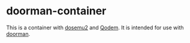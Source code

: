 # doorman-container

This is a container with [dosemu2](https://github.com/dosemu2/dosemu2) and [Qodem](https://qodem.sourceforge.io/).
It is intended for use with [doorman](https://github.com/jordemort/doorman).
